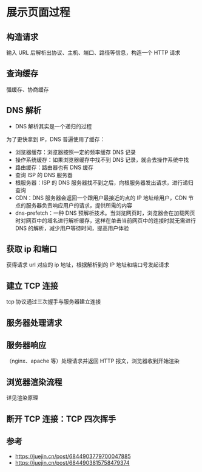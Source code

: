 # 展示页面过程

## 构造请求

输入 URL 后解析出协议、主机、端口、路径等信息，构造一个 HTTP 请求

## 查询缓存

强缓存、协商缓存

## DNS 解析

- DNS 解析其实是一个递归的过程

为了更快拿到 IP，DNS 普遍使用了缓存：

- 浏览器缓存：浏览器按照一定的频率缓存 DNS 记录
- 操作系统缓存：如果浏览器缓存中找不到 DNS 记录，就会去操作系统中找
- 路由缓存：路由器也有 DNS 缓存
- 查询 ISP 的 DNS 服务器
- 根服务器：ISP 的 DNS 服务器找不到之后，向根服务器发出请求，进行递归查询
- CDN：DNS 服务器会返回一个跟用户最接近的点的 IP 地址给用户，CDN 节点的服务器负责响应用户的请求，提供所需的内容
- dns-prefetch：一种 DNS 预解析技术。当浏览网页时，浏览器会在加载网页时对网页中的域名进行解析缓存，这样在单击当前网页中的连接时就无需进行 DNS 的解析，减少用户等待时间，提高用户体验

## 获取 ip 和端口

获得请求 url 对应的 ip 地址，根据解析到的 IP 地址和端口号发起请求

## 建立 TCP 连接

tcp 协议通过三次握手与服务器建立连接

## 服务器处理请求

## 服务器响应

（nginx、apache 等）处理请求并返回 HTTP 报文，浏览器收到开始渲染

## 浏览器渲染流程

详见渲染原理

## 断开 TCP 连接：TCP 四次挥手

## 参考

- https://juejin.cn/post/6844903779700047885
- https://juejin.cn/post/6844903815758479374
